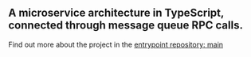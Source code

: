 ## A microservice architecture in TypeScript, connected through message queue RPC calls.

Find out more about the project in the [entrypoint repository: main](https://github.com/htw-kbe-jneidel/main)
